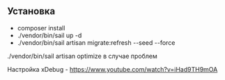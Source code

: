 ## Установка

- composer install
- ./vendor/bin/sail up -d
- ./vendor/bin/sail artisan migrate:refresh --seed --force


./vendor/bin/sail artisan optimize в случае проблем


Настройка xDebug - https://www.youtube.com/watch?v=iHad9TH9mOA

